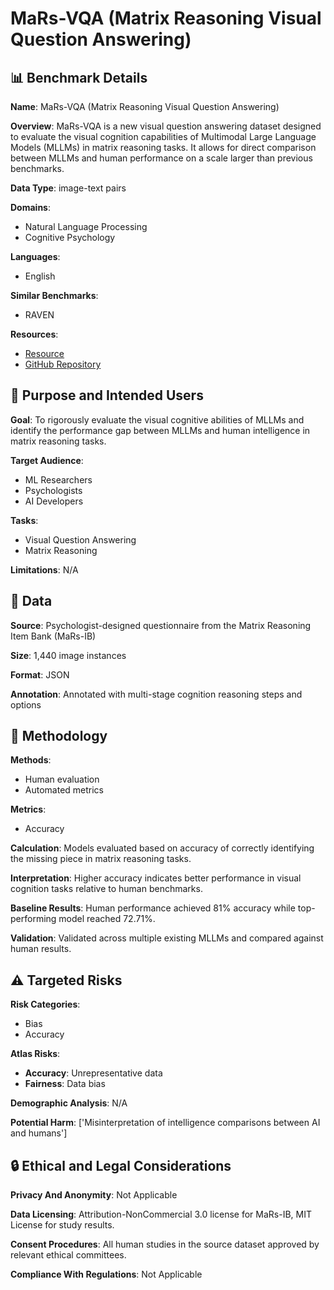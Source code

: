 # MaRs-VQA (Matrix Reasoning Visual Question Answering)

## 📊 Benchmark Details

**Name**: MaRs-VQA (Matrix Reasoning Visual Question Answering)

**Overview**: MaRs-VQA is a new visual question answering dataset designed to evaluate the visual cognition capabilities of Multimodal Large Language Models (MLLMs) in matrix reasoning tasks. It allows for direct comparison between MLLMs and human performance on a scale larger than previous benchmarks.

**Data Type**: image-text pairs

**Domains**:
- Natural Language Processing
- Cognitive Psychology

**Languages**:
- English

**Similar Benchmarks**:
- RAVEN

**Resources**:
- [Resource](https://huggingface.co/datasets/IrohXu/VCog-Bench)
- [GitHub Repository](https://github.com/IrohXu/Cognition-MLLM)

## 🎯 Purpose and Intended Users

**Goal**: To rigorously evaluate the visual cognitive abilities of MLLMs and identify the performance gap between MLLMs and human intelligence in matrix reasoning tasks.

**Target Audience**:
- ML Researchers
- Psychologists
- AI Developers

**Tasks**:
- Visual Question Answering
- Matrix Reasoning

**Limitations**: N/A

## 💾 Data

**Source**: Psychologist-designed questionnaire from the Matrix Reasoning Item Bank (MaRs-IB)

**Size**: 1,440 image instances

**Format**: JSON

**Annotation**: Annotated with multi-stage cognition reasoning steps and options

## 🔬 Methodology

**Methods**:
- Human evaluation
- Automated metrics

**Metrics**:
- Accuracy

**Calculation**: Models evaluated based on accuracy of correctly identifying the missing piece in matrix reasoning tasks.

**Interpretation**: Higher accuracy indicates better performance in visual cognition tasks relative to human benchmarks.

**Baseline Results**: Human performance achieved 81% accuracy while top-performing model reached 72.71%.

**Validation**: Validated across multiple existing MLLMs and compared against human results.

## ⚠️ Targeted Risks

**Risk Categories**:
- Bias
- Accuracy

**Atlas Risks**:
- **Accuracy**: Unrepresentative data
- **Fairness**: Data bias

**Demographic Analysis**: N/A

**Potential Harm**: ['Misinterpretation of intelligence comparisons between AI and humans']

## 🔒 Ethical and Legal Considerations

**Privacy And Anonymity**: Not Applicable

**Data Licensing**: Attribution-NonCommercial 3.0 license for MaRs-IB, MIT License for study results.

**Consent Procedures**: All human studies in the source dataset approved by relevant ethical committees.

**Compliance With Regulations**: Not Applicable
